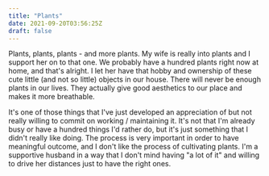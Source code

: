 ```yaml
---
title: "Plants"
date: 2021-09-20T03:56:25Z
draft: false
---
```


Plants, plants, plants - and more plants. My wife is really into plants and I support her on to that one. We probably have a hundred plants right now at home, and that's alright. I let her have that hobby and ownership of these cute little (and not so little) objects in our house. There will never be enough plants in our lives. They actually give good aesthetics to our place and makes it more breathable.

It's one of those things that I've just developed an appreciation of but not really willing to commit on working / maintaining it. It's not that I'm already busy or have a hundred things I'd rather do, but it's just something that I didn't really like doing. The process is very important in order to have meaningful outcome, and I don't like the process of cultivating plants. I'm a supportive husband in a way that I don't mind having "a lot of it" and willing to drive her distances just to have the right ones.
